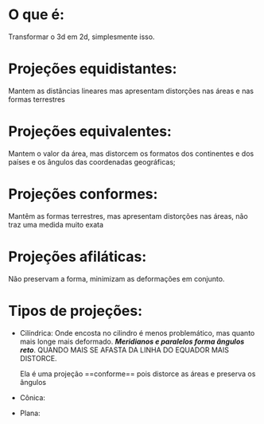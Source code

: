 
# O que é:

Transformar o 3d em 2d, simplesmente isso.


# Projeções equidistantes:

Mantem as distâncias lineares mas apresentam distorções nas áreas e nas formas terrestres

# Projeções equivalentes:

Mantem o valor da área, mas distorcem os formatos dos continentes e dos países e os ângulos das coordenadas geográficas;

# Projeções conformes:

Mantêm as formas terrestres, mas apresentam distorções nas áreas, não traz uma medida muito exata

# Projeções afiláticas:

Não preservam a forma, minimizam as deformações em conjunto. 

# Tipos de projeções:

- Cilíndrica:
	Onde encosta no cilindro é menos problemático, mas quanto mais longe mais deformado. ***Meridianos e paralelos forma ângulos reto***. QUANDO MAIS SE AFASTA DA LINHA DO EQUADOR MAIS DISTORCE.  
	
	Ela é uma projeção ==conforme== pois distorce as áreas e preserva os ângulos
	
- Cônica:

- Plana: 